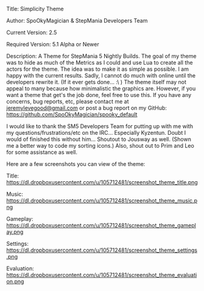 Title: Simplicity Theme


Author: SpoOkyMagician & StepMania Developers Team


Current Version: 2.5

Required Version: 5.1 Alpha or Newer


Description: A Theme for StepMania 5 Nightly Builds. The goal of my theme was to hide as much of the Metrics as I could and use Lua to create all the actors for the theme. The idea was to make it as simple as possible.
I am happy with the current results. Sadly, I cannot do much with online until the developers rewrite it. (If it ever gets done... :\ ) The theme itself may not appeal to many because how minimalistic the graphics are.
However, if you want a theme that get's the job done, feel free to use this. If you have any concerns, bug reports, etc, please contact me at jeremylevegood@gmail.com or post a bug report on my GitHub:
https://github.com/SpoOkyMagician/spooky_default


I would like to thank the SM5 Developers Team for putting up with me with my questions/frustrations/etc on the IRC... Especially Kyzentun. Doubt I would of finished this without him... Shoutout to Jousway as well.
(Shown me a better way to code my sorting icons.) Also, shout out to Prim and Leo for some assistance as well.

Here are a few screenshots you can view of the theme:


Title: https://dl.dropboxusercontent.com/u/105712481/screenshot_theme_title.png

Music: https://dl.dropboxusercontent.com/u/105712481/screenshot_theme_music.png

Gameplay: https://dl.dropboxusercontent.com/u/105712481/screenshot_theme_gameplay.png

Settings: https://dl.dropboxusercontent.com/u/105712481/screenshot_theme_settings.png

Evaluation: https://dl.dropboxusercontent.com/u/105712481/screenshot_theme_evaluation.png